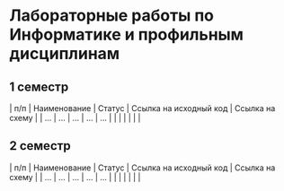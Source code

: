 # Лабораторные работы по Информатике и профильным дисциплинам

## 1 семестр

| п/п | Наименование | Статус | Ссылка на исходный код | Ссылка на схему |
| ... | ... | ... | ... | ... |
|     |     |     |     |     |

## 2 семестр

| п/п | Наименование | Статус | Ссылка на исходный код | Ссылка на схему |
| ... | ... | ... | ... | ... |
|     |     |     |     |     |

